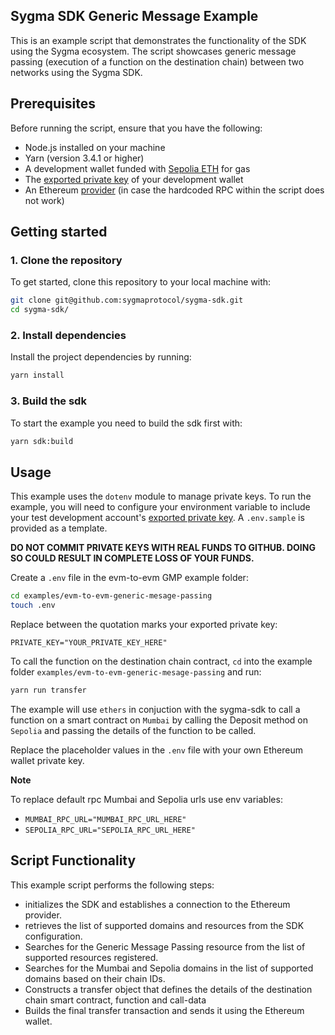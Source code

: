 ## Sygma SDK Generic Message Example

This is an example script that demonstrates the functionality of the SDK using the Sygma ecosystem. The script showcases generic message passing (execution of a function on the destination chain) between two networks using the Sygma SDK.

## Prerequisites

Before running the script, ensure that you have the following:

- Node.js installed on your machine
- Yarn (version 3.4.1 or higher)
- A development wallet funded with [Sepolia ETH](https://sepolia-faucet.pk910.de/) for gas 
- The [exported private key](https://support.metamask.io/hc/en-us/articles/360015289632-How-to-export-an-account-s-private-key) of your development wallet
- An Ethereum [provider](https://www.infura.io/) (in case the hardcoded RPC within the script does not work)

## Getting started

### 1. Clone the repository

To get started, clone this repository to your local machine with:

```bash
git clone git@github.com:sygmaprotocol/sygma-sdk.git
cd sygma-sdk/
```

### 2. Install dependencies

Install the project dependencies by running:

```bash
yarn install
```

### 3. Build the sdk

To start the example you need to build the sdk first with:

```bash
yarn sdk:build
```

## Usage

This example uses the `dotenv` module to manage private keys. To run the example, you will need to configure your environment variable to include your test development account's [exported private key](https://support.metamask.io/hc/en-us/articles/360015289632-How-to-export-an-account-s-private-key). A `.env.sample` is provided as a template.

**DO NOT COMMIT PRIVATE KEYS WITH REAL FUNDS TO GITHUB. DOING SO COULD RESULT IN COMPLETE LOSS OF YOUR FUNDS.**

Create a `.env` file in the evm-to-evm GMP example folder:

```bash
cd examples/evm-to-evm-generic-mesage-passing
touch .env
```

Replace between the quotation marks your exported private key:

`PRIVATE_KEY="YOUR_PRIVATE_KEY_HERE"`

To call the function on the destination chain contract, `cd` into the example folder `examples/evm-to-evm-generic-mesage-passing` and run:

```bash
yarn run transfer
```

The example will use `ethers` in conjuction with the sygma-sdk to 
call a function on a smart contract on `Mumbai` by calling the Deposit method on `Sepolia` and passing the details of the function to be called.

Replace the placeholder values in the `.env` file with your own Ethereum wallet private key.

**Note**

To replace default rpc Mumbai and Sepolia urls use env variables:
- `MUMBAI_RPC_URL="MUMBAI_RPC_URL_HERE"`
- `SEPOLIA_RPC_URL="SEPOLIA_RPC_URL_HERE"`

## Script Functionality

This example script performs the following steps:
- initializes the SDK and establishes a connection to the Ethereum provider.
- retrieves the list of supported domains and resources from the SDK configuration.
- Searches for the Generic Message Passing resource from the list of supported resources registered.  
- Searches for the Mumbai and Sepolia domains in the list of supported domains based on their chain IDs.
- Constructs a transfer object that defines the details of the destination chain smart contract, function and call-data
- Builds the final transfer transaction and sends it using the Ethereum wallet.
